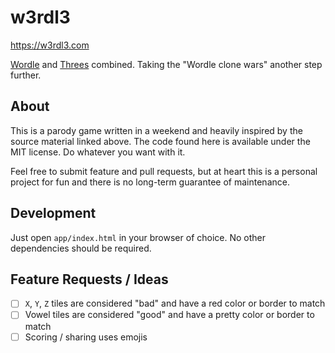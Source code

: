 # w3rdl3

https://w3rdl3.com

[Wordle](https://www.nytimes.com/games/wordle/index.html) and [Threes](https://asherv.com/threes/) combined. Taking the "Wordle clone wars" another step further.

## About

This is a parody game written in a weekend and heavily inspired by the source material linked above. The code found here is available under the MIT license. Do whatever you want with it.

Feel free to submit feature and pull requests, but at heart this is a personal project for fun and there is no long-term guarantee of maintenance.

## Development

Just open `app/index.html` in your browser of choice. No other dependencies should be required.

## Feature Requests / Ideas

- [ ] `X`, `Y`, `Z` tiles are considered "bad" and have a red color or border to match
- [ ] Vowel tiles are considered "good" and have a pretty color or border to match
- [ ] Scoring / sharing uses emojis
